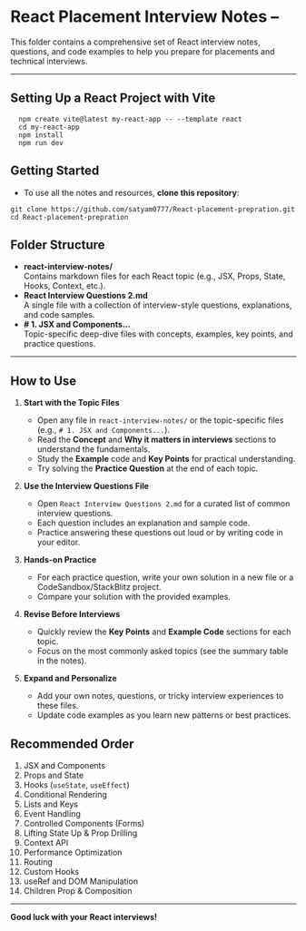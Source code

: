# React Placement Interview Notes – 

 This folder contains a comprehensive set of React interview notes, questions, and code examples to help you prepare for placements and technical interviews.

---
## Setting Up a React Project with Vite
```
  npm create vite@latest my-react-app -- --template react
  cd my-react-app
  npm install
  npm run dev
  ```
##  Getting Started
- To use all the notes and resources, **clone this repository**:
```
git clone https://github.com/satyam0777/React-placement-prepration.git cd React-placement-prepration
```
##  Folder Structure

- **react-interview-notes/**  
  Contains markdown files for each React topic (e.g., JSX, Props, State, Hooks, Context, etc.).
- **React Interview Questions 2.md**  
  A single file with a collection of interview-style questions, explanations, and code samples.
- **# 1. JSX and Components...**  
  Topic-specific deep-dive files with concepts, examples, key points, and practice questions.

---

##  How to Use

1. **Start with the Topic Files**
   - Open any file in `react-interview-notes/` or the topic-specific files (e.g., `# 1. JSX and Components...`).
   - Read the **Concept** and **Why it matters in interviews** sections to understand the fundamentals.
   - Study the **Example** code and **Key Points** for practical understanding.
   - Try solving the **Practice Question** at the end of each topic.

2. **Use the Interview Questions File**
   - Open `React Interview Questions 2.md` for a curated list of common interview questions.
   - Each question includes an explanation and sample code.
   - Practice answering these questions out loud or by writing code in your editor.

3. **Hands-on Practice**
   - For each practice question, write your own solution in a new file or a CodeSandbox/StackBlitz project.
   - Compare your solution with the provided examples.

4. **Revise Before Interviews**
   - Quickly review the **Key Points** and **Example Code** sections for each topic.
   - Focus on the most commonly asked topics (see the summary table in the notes).

5. **Expand and Personalize**
   - Add your own notes, questions, or tricky interview experiences to these files.
   - Update code examples as you learn new patterns or best practices.


##  Recommended Order

1. JSX and Components
2. Props and State
3. Hooks (`useState`, `useEffect`)
4. Conditional Rendering
5. Lists and Keys
6. Event Handling
7. Controlled Components (Forms)
8. Lifting State Up & Prop Drilling
9. Context API
10. Performance Optimization
11. Routing
12. Custom Hooks
13. useRef and DOM Manipulation
14. Children Prop & Composition

---


**Good luck with your React interviews!**
